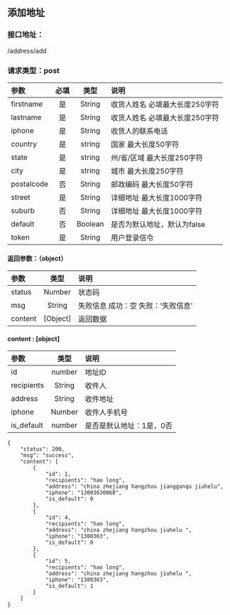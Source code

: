 ## 添加地址

### 接口地址：

/address/add

### 请求类型：post

| 参数 | 必填 | 类型 | 说明 |
| :--- | :---: | :---: | :--- |
| firstname | 是 | String | 收货人姓名 必填最大长度250字符 |
| lastname | 是 | String | 收货人姓名 必填最大长度250字符 |
| iphone | 是 | String | 收货人的联系电话 |
| country | 是 | string | 国家 最大长度50字符 |
| state | 是 | string | 州/省/区域 最大长度250字符 |
| city | 是 | string | 城市 最大长度250字符 |
| postalcode | 否 | String | 邮政编码 最大长度50字符 |
| street | 是 | String | 详细地址 最大长度1000字符 |
| suburb | 否 | String | 详细地址 最大长度1000字符 |
| default | 否 | Boolean | 是否为默认地址，默认为false |
| token | 是 | String | 用户登录信令 |

#### 返回参数：（object）

| 参数 | 类型 | 说明 |
| :--- | :---: | :--- |
| status | Number | 状态码 |
| msg | String | 失败信息   成功：空   失败：'失败信息' |
| content | \[Object\] | 返回数据 |

#### content : \[object\]

| 参数 | 类型 | 说明 |
| :--- | :---: | :--- |
| id | number | 地址ID |
| recipients | String | 收件人 |
| address | String | 收件地址 |
| iphone | Number | 收件人手机号 |
| is\_default | number | 是否是默认地址：1是，0否 |

```
{
    "status": 200,
    "msg": "success",
    "content": [
        {
            "id": 1,
            "recipients": "hao long",
            "address": "china zhejiang hangzhou jiangganqu jiuhelu",
            "iphone": "13003630068",
            "is_default": 0
        },
        {
            "id": 4,
            "recipients": "hao long",
            "address": "china zhejiang hangzhou jiuhelu ",
            "iphone": "1300363",
            "is_default": 0
        },
        {
            "id": 5,
            "recipients": "hao long",
            "address": "china zhejiang hangzhou jiuhelu ",
            "iphone": "1300363",
            "is_default": 1
        }
    ]
}
```



